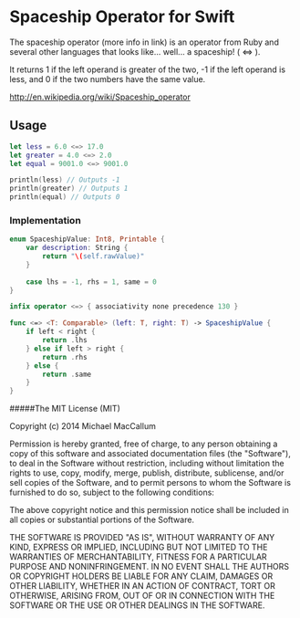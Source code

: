 Spaceship Operator for Swift
============================

The spaceship operator (more info in link) is an operator from Ruby and several other languages that looks like... well... a spaceship! ( <=> ).

It returns 1 if the left operand is greater of the two, -1 if the left operand is less, and 0 if the two numbers have the same value.

http://en.wikipedia.org/wiki/Spaceship_operator

## Usage

```swift
let less = 6.0 <=> 17.0
let greater = 4.0 <=> 2.0
let equal = 9001.0 <=> 9001.0

println(less) // Outputs -1
println(greater) // Outputs 1
println(equal) // Outputs 0
```

### Implementation

```swift
enum SpaceshipValue: Int8, Printable {
    var description: String {
        return "\(self.rawValue)"
    }
    
    case lhs = -1, rhs = 1, same = 0
}

infix operator <=> { associativity none precedence 130 }

func <=> <T: Comparable> (left: T, right: T) -> SpaceshipValue {
    if left < right {
        return .lhs
    } else if left > right {
        return .rhs
    } else {
        return .same
    }
}
```



#####The MIT License (MIT)

Copyright (c) 2014 Michael MacCallum

Permission is hereby granted, free of charge, to any person obtaining a copy
of this software and associated documentation files (the "Software"), to deal
in the Software without restriction, including without limitation the rights
to use, copy, modify, merge, publish, distribute, sublicense, and/or sell
copies of the Software, and to permit persons to whom the Software is
furnished to do so, subject to the following conditions:

The above copyright notice and this permission notice shall be included in all
copies or substantial portions of the Software.

THE SOFTWARE IS PROVIDED "AS IS", WITHOUT WARRANTY OF ANY KIND, EXPRESS OR
IMPLIED, INCLUDING BUT NOT LIMITED TO THE WARRANTIES OF MERCHANTABILITY,
FITNESS FOR A PARTICULAR PURPOSE AND NONINFRINGEMENT. IN NO EVENT SHALL THE
AUTHORS OR COPYRIGHT HOLDERS BE LIABLE FOR ANY CLAIM, DAMAGES OR OTHER
LIABILITY, WHETHER IN AN ACTION OF CONTRACT, TORT OR OTHERWISE, ARISING FROM,
OUT OF OR IN CONNECTION WITH THE SOFTWARE OR THE USE OR OTHER DEALINGS IN THE
SOFTWARE.
